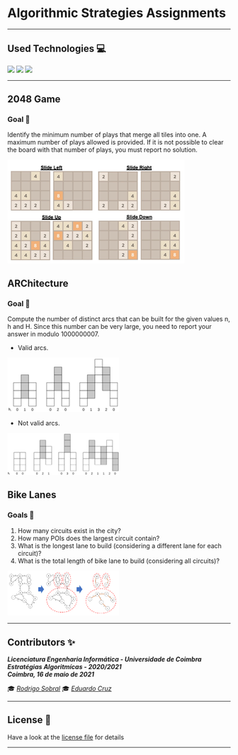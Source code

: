 # Algorithmic Strategies Assignments

___

## Used Technologies :computer:

<img src="https://img.icons8.com/color/48/000000/python--v1.png"/> <img src="https://img.icons8.com/color/48/000000/c-programming.png"/> <img src="https://img.icons8.com/fluency/48/000000/visual-studio-code-2019.png"/>

___

##    2048 Game
###    Goal :dart:

Identify the minimum number of plays that merge all tiles into one. A maximum number of plays allowed is provided. If it is not possible to clear the board with that number of plays, you must report no solution.

![Example](screenshots/screenshotA.png)

##    ARChitecture
###    Goal :dart:

Compute the number of distinct arcs that can be built for the given values n, h and H. Since this number can be very
large, you need to report your answer in modulo 1000000007.

- Valid arcs.
 
<img width=50% height=50% src="screenshots/screenshotB_1.png"/>

- Not valid arcs.

<img width=50% height=50% src="screenshots/screenshotB_2.png"/>

##    Bike Lanes
###    Goals :dart:

1. How many circuits exist in the city?
2. How many POIs does the largest circuit contain?
3. What is the longest lane to build (considering a different lane for each circuit)?
4. What is the total length of bike lane to build (considering all circuits)?

<img width=50% height=50% src="screenshots/screenshotC.png"/>


___

## **Contributors** :sparkles:

<html><i><b> Licenciatura Engenharia Informática - Universidade de Coimbra<br>
Estratégias Algoritmícas - 2020/2021 <br>
Coimbra, 16 de maio de 2021
</b></i></html>

:mortar_board: *[Rodrigo Sobral](https://github.com/RodrigoSobral2000)*
:mortar_board: *[Eduardo Cruz](https://github.com/eduardoffcruz)*

___

## License :link:
Have a look at the [license file](LICENSE) for details
___
